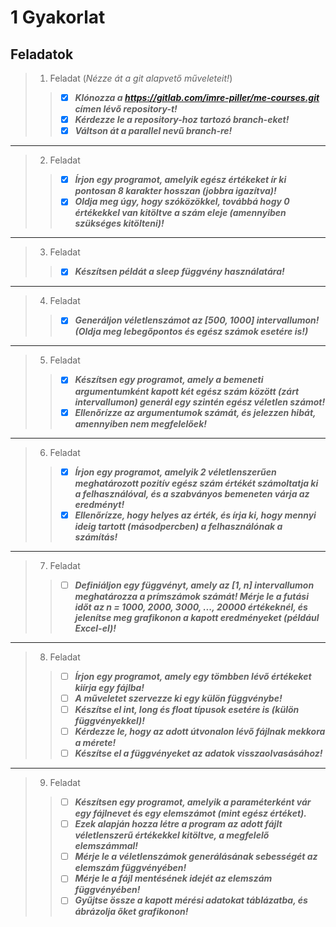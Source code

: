 # 1 Gyakorlat
## Feladatok
> 1. Feladat (*Nézze át a git alapvető műveleteit!*)
> > - [x] ***Klónozza a https://gitlab.com/imre-piller/me-courses.git címen lévő repository-t!***
> > - [x] ***Kérdezze le a repository-hoz tartozó branch-eket!***
> > - [x] ***Váltson át a parallel nevű branch-re!***
----
> 2. Feladat
> > - [x] ***Írjon egy programot, amelyik egész értékeket ír ki pontosan 8 karakter hosszan (jobbra igazítva)!***
> > - [x] ***Oldja meg úgy, hogy szóközökkel, továbbá hogy 0 értékekkel van kitöltve a szám eleje (amennyiben szükséges kitölteni)!***
----
> 3. Feladat
> > - [x] ***Készítsen példát a sleep függvény használatára!***
----
> 4. Feladat
> > - [x] ***Generáljon véletlenszámot az [500, 1000] intervallumon! (Oldja meg lebegőpontos és egész számok esetére is!)***
----
> 5. Feladat
> > - [x] ***Készítsen egy programot, amely a bemeneti argumentumként kapott két egész szám között (zárt intervallumon) generál egy szintén egész véletlen számot!***
> > - [x] ***Ellenőrízze az argumentumok számát, és jelezzen hibát, amennyiben nem megfelelőek!***
----
> 6. Feladat
> > - [x] ***Írjon egy programot, amelyik 2 véletlenszerűen meghatározott pozitív egész szám értékét számoltatja ki a felhasználóval, és a szabványos bemeneten várja az eredményt!***
> > - [x] ***Ellenőrízze, hogy helyes az érték, és írja ki, hogy mennyi ideig tartott (másodpercben) a felhasználónak a számítás!***
----
> 7. Feladat
> > - [ ] ***Definiáljon egy függvényt, amely az [1, n] intervallumon meghatározza a prímszámok számát! Mérje le a futási időt az n = 1000, 2000, 3000, ..., 20000 értékeknél, és jelenítse meg grafikonon a kapott eredményeket (például Excel-el)!***
----
> 8. Feladat
> > - [ ] ***Írjon egy programot, amely egy tömbben lévő értékeket kiírja egy fájlba!***
> > - [ ] ***A műveletet szervezze ki egy külön függvénybe!***
> > - [ ] ***Készítse el int, long és float típusok esetére is (külön függvényekkel)!***
> > - [ ] ***Kérdezze le, hogy az adott útvonalon lévő fájlnak mekkora a mérete!***
> > - [ ] ***Készítse el a függvényeket az adatok visszaolvasásához!***
----
> 9. Feladat
> > - [ ] ***Készítsen egy programot, amelyik a paraméterként vár egy fájlnevet és egy elemszámot (mint egész értéket).***
> > - [ ] ***Ezek alapján hozza létre a program az adott fájlt véletlenszerű értékekkel kitöltve, a megfelelő elemszámmal!***
> > - [ ] ***Mérje le a véletlenszámok generálásának sebességét az elemszám függvényében!***
> > - [ ] ***Mérje le a fájl mentésének idejét az elemszám függvényében!***
> > - [ ] ***Gyűjtse össze a kapott mérési adatokat táblázatba, és ábrázolja őket grafikonon!***
